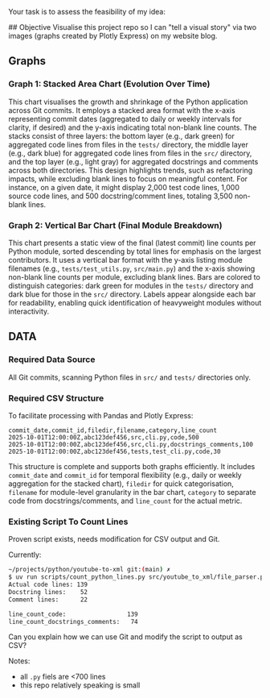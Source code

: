 Your task is to assess the feasibility of my idea:

<idea>
## Objective
Visualise this project repo so I can "tell a visual story" via two images (graphs created by Plotly Express) on my website blog.

## Graphs

### Graph 1: Stacked Area Chart (Evolution Over Time)
This chart visualises the growth and shrinkage of the Python application across Git commits. It employs a stacked area format with the x-axis representing commit dates (aggregated to daily or weekly intervals for clarity, if desired) and the y-axis indicating total non-blank line counts. The stacks consist of three layers: the bottom layer (e.g., dark green) for aggregated code lines from files in the `tests/` directory, the middle layer (e.g., dark blue) for aggregated code lines from files in the `src/` directory, and the top layer (e.g., light gray) for aggregated docstrings and comments across both directories. This design highlights trends, such as refactoring impacts, while excluding blank lines to focus on meaningful content. For instance, on a given date, it might display 2,000 test code lines, 1,000 source code lines, and 500 docstring/comment lines, totaling 3,500 non-blank lines.

### Graph 2: Vertical Bar Chart (Final Module Breakdown)
This chart presents a static view of the final (latest commit) line counts per Python module, sorted descending by total lines for emphasis on the largest contributors. It uses a vertical bar format with the y-axis listing module filenames (e.g., `tests/test_utils.py`, `src/main.py`) and the x-axis showing non-blank line counts per module, excluding blank lines. Bars are colored to distinguish categories: dark green for modules in the `tests/` directory and dark blue for those in the `src/` directory. Labels appear alongside each bar for readability, enabling quick identification of heavyweight modules without interactivity.

## DATA

### Required Data Source
All Git commits, scanning Python files in `src/` and `tests/` directories only.

### Required CSV Structure
To facilitate processing with Pandas and Plotly Express:

```text
commit_date,commit_id,filedir,filename,category,line_count
2025-10-01T12:00:00Z,abc123def456,src,cli.py,code,500
2025-10-01T12:00:00Z,abc123def456,src,cli.py,docstrings_comments,100
2025-10-01T12:00:00Z,abc123def456,tests,test_cli.py,code,30
```

This structure is complete and supports both graphs efficiently. It includes `commit_date` and `commit_id` for temporal flexibility (e.g., daily or weekly aggregation for the stacked chart), `filedir` for quick categorisation, `filename` for module-level granularity in the bar chart, `category` to separate code from docstrings/comments, and `line_count` for the actual metric.

### Existing Script To Count Lines

Proven script exists, needs modification for CSV output and Git. 

Currently:

```bash
~/projects/python/youtube-to-xml git:(main) ✗ 
$ uv run scripts/count_python_lines.py src/youtube_to_xml/file_parser.py
Actual code lines: 139
Docstring lines:    52
Comment lines:      22

line_count_code:                 139
line_count_docstrings_comments:   74
```

</idea>

Can you explain how we can use Git and modify the script to output as CSV?

Notes:
- all `.py` fiels are <700 lines
- this repo relatively speaking is small
